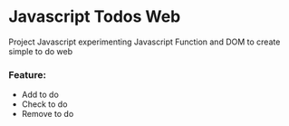 # Javascript Todos Web

Project Javascript experimenting Javascript Function and DOM to create simple to do web

### Feature: 
- Add to do 
- Check to do
- Remove to do